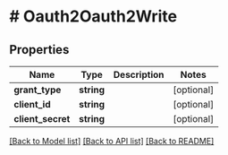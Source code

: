 # # Oauth2Oauth2Write

## Properties

Name | Type | Description | Notes
------------ | ------------- | ------------- | -------------
**grant_type** | **string** |  | [optional]
**client_id** | **string** |  | [optional]
**client_secret** | **string** |  | [optional]

[[Back to Model list]](../../README.md#models) [[Back to API list]](../../README.md#endpoints) [[Back to README]](../../README.md)
